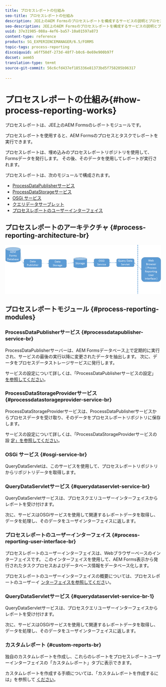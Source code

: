 ```yaml
---
title: プロセスレポートの仕組み
seo-title: プロセスレポートの仕組み
description: JEE上のAEM Formsのプロセスレポートを構成するサービスの説明とプロセスレポートUIの概要
seo-description: JEE上のAEM Formsのプロセスレポートを構成するサービスの説明とプロセスレポートUIの概要
uuid: 37e31985-088a-4ef6-ba57-10a01597a873
content-type: reference
products: SG_EXPERIENCEMANAGER/6.5/FORMS
topic-tags: process-reporting
discoiquuid: a6ff50df-273d-48f7-b0c6-0e69e900b97f
docset: aem65
translation-type: tm+mt
source-git-commit: 56c6cfd437ef185336e81373bd5f758205b96317

---
```



# プロセスレポートの仕組み{#how-process-reporting-works}

プロセスレポートは、JEE上のAEM Formsのレポートモジュールです。

プロセスレポートを使用すると、AEM Formsのプロセスとタスクでレポートを実行できます。

プロセスレポートは、埋め込みのプロセスレポートリポジトリを使用して、Formsデータを発行します。 その後、そのデータを使用してレポートが実行されます。

プロセスレポートは、次のモジュールで構成されます。

* [ProcessDataPublisherサービス](#processdatapublisher-service-br-p)
* [ProcessDataStorageサービス](#processdatastorageprovider-service-br-p)
* [OSGi サービス](#osgi-service-br-p)
* [クエリデータサーブレット](#querydataservlet-service-br-p)
* [プロセスレポートのユーザーインターフェイス](#process-reporting-user-interface-br-p)

## プロセスレポートのアーキテクチャ {#process-reporting-architecture-br}

![processreportingarchitecture](assets/processreportingarchitecture.png)

## プロセスレポートモジュール {#process-reporting-modules}

### ProcessDataPublisherサービス {#processdatapublisher-service-br}

ProcessDataPublisherサーバーは、AEM Formsデータベース上で定期的に実行され、サービスの最後の実行以降に変更されたデータを抽出します。 次に、データをプロセスデータストレージサービスに発行します。

サービスの設定について詳しくは、「ProcessDataPublisherサービスの設定」 [を参照してください](/help/forms/using/process-reporting/install-start-process-reporting.md#p-reportconfiguration-service-p)。

### ProcessDataStorageProviderサービス {#processdatastorageprovider-service-br}

ProcessDataStorageProviderサービスは、ProcessDataPublisherサービスからプロセスデータを受け取り、そのデータをプロセスレポートリポジトリに保存します。

サービスの設定について詳しくは、「ProcessDataStorageProviderサービスの設 [定」を参照してください](/help/forms/using/process-reporting/install-start-process-reporting.md#p-to-configure-the-process-reporting-repository-locations-p)。

### OSGi サービス {#osgi-service-br}

QueryDataServletは、このサービスを使用して、プロセスレポートリポジトリからリポジトリデータを取得します。

### QueryDataServletサービス {#querydataservlet-service-br}

QueryDataServletサービスは、プロセスクエリユーザーインターフェイスからレポートを受け付けます。

次に、サービスはOSGiサービスを使用して関連するレポートデータを取得し、データを処理し、そのデータをユーザインターフェイスに返します。

### プロセスレポートのユーザーインターフェイス {#process-reporting-user-interface-br}

プロセスレポートのユーザーインターフェイスは、Webブラウザーベースのインターフェイスです。 このインターフェイスを使用して、AEM Forms表示から発行されたタスクプロセスおよびデータベース情報をデータベース化します。

プロセスレポートのユーザーインターフェイスの概要については、プロセスレポートのユーザーイ [ンターフェイスを参照してくださ](/help/forms/using/process-reporting/introduction-process-reporting.md)い。

### QueryDataServletサービス {#querydataservlet-service-br-1}

QueryDataServletサービスは、プロセスクエリユーザーインターフェイスからレポートを受け付けます。

次に、サービスはOSGiサービスを使用して関連するレポートデータを取得し、データを処理し、そのデータをユーザインターフェイスに返します。

### カスタムレポート {#custom-reports-br}

独自のカスタムレポートを作成し、これらのレポートをプロセスレポートユーザーインターフェイスの「カスタムレポート」タブに表示できます。

カスタムレポートを作成する手順については、「カスタムレポートを作成するには」を参照して [ください](/help/forms/using/process-reporting/process-reporting-custom-reports.md)。
